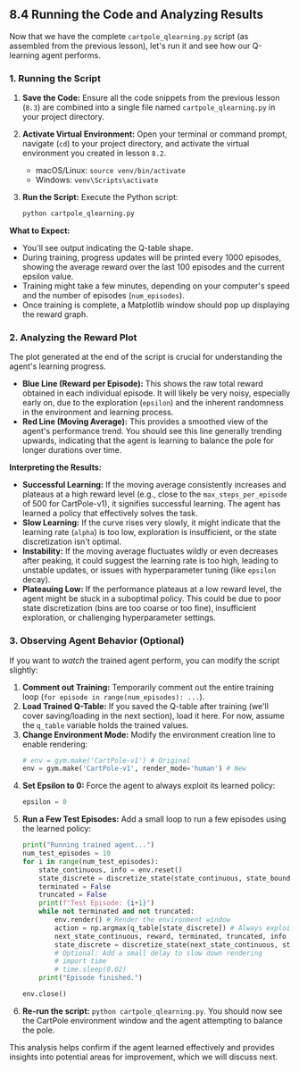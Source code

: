 ## 8.4 Running the Code and Analyzing Results

Now that we have the complete `cartpole_qlearning.py` script (as assembled from the previous lesson), let's run it and see how our Q-learning agent performs.

### 1. Running the Script

1.  **Save the Code:** Ensure all the code snippets from the previous lesson (`8.3`) are combined into a single file named `cartpole_qlearning.py` in your project directory.
2.  **Activate Virtual Environment:** Open your terminal or command prompt, navigate (`cd`) to your project directory, and activate the virtual environment you created in lesson `8.2`.
    *   macOS/Linux: `source venv/bin/activate`
    *   Windows: `venv\Scripts\activate`
3.  **Run the Script:** Execute the Python script:

    ```bash
    python cartpole_qlearning.py
    ```

**What to Expect:**

*   You'll see output indicating the Q-table shape.
*   During training, progress updates will be printed every 1000 episodes, showing the average reward over the last 100 episodes and the current epsilon value.
*   Training might take a few minutes, depending on your computer's speed and the number of episodes (`num_episodes`).
*   Once training is complete, a Matplotlib window should pop up displaying the reward graph.

### 2. Analyzing the Reward Plot

The plot generated at the end of the script is crucial for understanding the agent's learning progress.

*   **Blue Line (Reward per Episode):** This shows the raw total reward obtained in each individual episode. It will likely be very noisy, especially early on, due to the exploration (`epsilon`) and the inherent randomness in the environment and learning process.
*   **Red Line (Moving Average):** This provides a smoothed view of the agent's performance trend. You should see this line generally trending upwards, indicating that the agent is learning to balance the pole for longer durations over time.

**Interpreting the Results:**

*   **Successful Learning:** If the moving average consistently increases and plateaus at a high reward level (e.g., close to the `max_steps_per_episode` of 500 for CartPole-v1), it signifies successful learning. The agent has learned a policy that effectively solves the task.
*   **Slow Learning:** If the curve rises very slowly, it might indicate that the learning rate (`alpha`) is too low, exploration is insufficient, or the state discretization isn't optimal.
*   **Instability:** If the moving average fluctuates wildly or even decreases after peaking, it could suggest the learning rate is too high, leading to unstable updates, or issues with hyperparameter tuning (like `epsilon` decay).
*   **Plateauing Low:** If the performance plateaus at a low reward level, the agent might be stuck in a suboptimal policy. This could be due to poor state discretization (bins are too coarse or too fine), insufficient exploration, or challenging hyperparameter settings.

### 3. Observing Agent Behavior (Optional)

If you want to *watch* the trained agent perform, you can modify the script slightly:

1.  **Comment out Training:** Temporarily comment out the entire training loop (`for episode in range(num_episodes): ...`).
2.  **Load Trained Q-Table:** If you saved the Q-table after training (we'll cover saving/loading in the next section), load it here. For now, assume the `q_table` variable holds the trained values.
3.  **Change Environment Mode:** Modify the environment creation line to enable rendering:
    ```python
    # env = gym.make('CartPole-v1') # Original
    env = gym.make('CartPole-v1', render_mode='human') # New
    ```
4.  **Set Epsilon to 0:** Force the agent to always exploit its learned policy:
    ```python
    epsilon = 0
    ```
5.  **Run a Few Test Episodes:** Add a small loop to run a few episodes using the learned policy:
    ```python
    print("Running trained agent...")
    num_test_episodes = 10
    for i in range(num_test_episodes):
        state_continuous, info = env.reset()
        state_discrete = discretize_state(state_continuous, state_bounds, num_bins)
        terminated = False
        truncated = False
        print(f"Test Episode: {i+1}")
        while not terminated and not truncated:
            env.render() # Render the environment window
            action = np.argmax(q_table[state_discrete]) # Always exploit
            next_state_continuous, reward, terminated, truncated, info = env.step(action)
            state_discrete = discretize_state(next_state_continuous, state_bounds, num_bins)
            # Optional: Add a small delay to slow down rendering
            # import time
            # time.sleep(0.02)
        print("Episode finished.")

    env.close()
    ```
6.  **Re-run the script:** `python cartpole_qlearning.py`. You should now see the CartPole environment window and the agent attempting to balance the pole.

This analysis helps confirm if the agent learned effectively and provides insights into potential areas for improvement, which we will discuss next. 